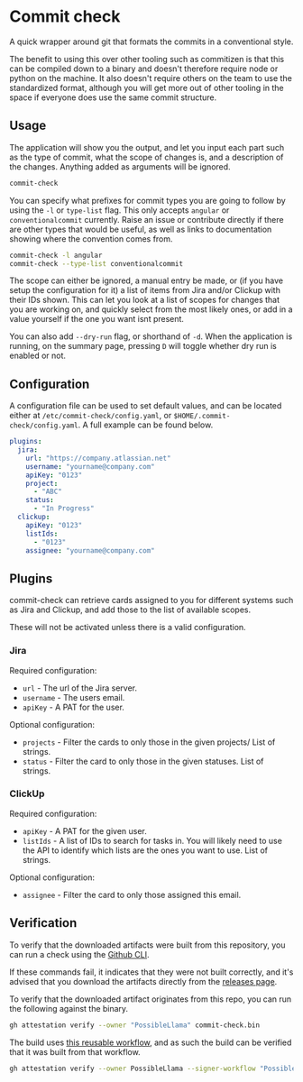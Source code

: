 # Commit check

A quick wrapper around git that formats the commits in a conventional style.

The benefit to using this over other tooling such as commitizen is that this
can be compiled down to a binary and doesn't therefore require node or python
on the machine.
It also doesn't require others on the team to use the standardized format,
although you will get more out of other tooling in the space if everyone does
use the same commit structure.

## Usage

The application will show you the output, and let you input each part
such as the type of commit, what the scope of changes is, and a description
of the changes.
Anything added as arguments will be ignored.

``` bash
commit-check
```

You can specify what prefixes for commit types you are going to follow by
using the `-l` or `type-list` flag.
This only accepts `angular` or `conventionalcommit` currently.
Raise an issue or contribute directly if there are other types that would be
useful, as well as links to documentation showing where the convention comes
from.

``` bash
commit-check -l angular
commit-check --type-list conventionalcommit
```

The scope can either be ignored, a manual entry be made, or (if you have
setup the configuration for it) a list of items from Jira and/or Clickup
with their IDs shown.
This can let you look at a list of scopes for changes that you are working
on, and quickly select from the most likely ones, or add in a value
yourself if the one you want isnt present.

You can also add `--dry-run` flag, or shorthand of `-d`.
When the application is running, on the summary page, pressing `D` will
toggle whether dry run is enabled or not.

## Configuration

A configuration file can be used to set default values, and
can be located either at `/etc/commit-check/config.yaml`, or
`$HOME/.commit-check/config.yaml`.
A full example can be found below.

```yaml
plugins:
  jira:
    url: "https://company.atlassian.net"
    username: "yourname@company.com"
    apiKey: "0123"
    project:
      - "ABC"
    status:
      - "In Progress"
  clickup:
    apiKey: "0123"
    listIds:
      - "0123"
    assignee: "yourname@company.com"
```

## Plugins

commit-check can retrieve cards assigned to you for different
systems such as Jira and Clickup, and add those to the list of
available scopes.

These will not be activated unless there is a valid configuration.

### Jira

Required configuration:
- `url` - The url of the Jira server.
- `username` - The users email.
- `apiKey` - A PAT for the user.

Optional configuration:
- `projects` - Filter the cards to only those in the given projects/
  List of strings.
- `status` - Filter the card to only those in the given statuses.
  List of strings.
 
### ClickUp

Required configuration:
- `apiKey` - A PAT for the given user.
- `listIds` - A list of IDs to search for tasks in.
  You will likely need to use the API to identify which lists are
  the ones you want to use.
  List of strings.

Optional configuration:
- `assignee` - Filter the card to only those assigned this email.

## Verification

To verify that the downloaded artifacts were built from
this repository, you can run a check using the [Github CLI](https://cli.github.com/manual/gh_attestation_verify).

If these commands fail, it indicates that they were not
built correctly, and it's advised that you download the
artifacts directly from the [releases page](https://github.com/PossibleLlama/commit-check/releases).

To verify that the downloaded artifact originates from
this repo, you can run the following against the binary.

``` bash
gh attestation verify --owner "PossibleLlama" commit-check.bin
```

The build uses [this reusable workflow](https://github.com/PossibleLlama/workflows/blob/main/.github/workflows/golang-binary.yaml),
and as such the build can be verified that it was built
from that workflow.

```bash
gh attestation verify --owner PossibleLlama --signer-workflow "PossibleLlama/workflows/.github/workflows/golang-binary.yaml" commit-check-linux-amd64.bin
```
